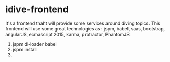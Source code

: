 # idive-frontend
It's a frontend thaht will provide some services around diving topics.
This frontend will use some great technologies as :
jspm, babel, saas, bootstrap, angularJS, ecmascript 2015, karma, protractor, PhantomJS

1. jspm dl-loader babel
2. jspm install
3. 
